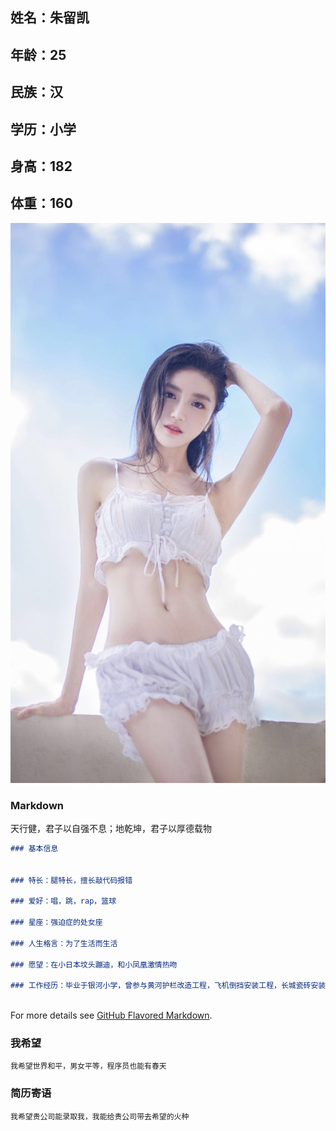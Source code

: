 ## 姓名：朱留凯
## 年龄：25
## 民族：汉
## 学历：小学
## 身高：182
## 体重：160

![image](https://github.com/kukudekaige/kukudekaige.github.io/blob/c0c653f6884fda1018a88ecdfdc3e94edadc3feb/4.jpg)

### Markdown

天行健，君子以自强不息；地乾坤，君子以厚德载物

```markdown
### 基本信息


### 特长：腿特长，擅长敲代码报错

### 爱好：唱，跳，rap，篮球

### 星座：强迫症的处女座

### 人生格言：为了生活而生活

### 愿望：在小日本坟头蹦迪，和小凤凰激情热吻

### 工作经历：毕业于银河小学，曾参与黄河护栏改造工程，飞机倒挡安装工程，长城瓷砖安装工程
          
```

For more details see [GitHub Flavored Markdown](https://guides.github.com/features/mastering-markdown/).

### 我希望

    我希望世界和平，男女平等，程序员也能有春天

### 简历寄语

    我希望贵公司能录取我，我能给贵公司带去希望的火种
